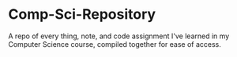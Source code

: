# Comp-Sci-Repository
A repo of every thing, note, and code assignment I've learned in my Computer Science course, compiled together for ease of access.
